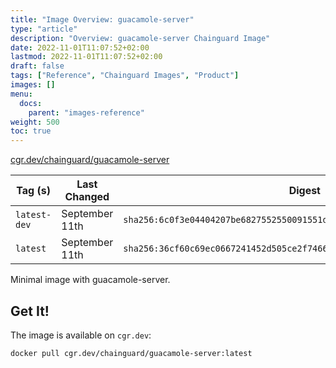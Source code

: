 ```yaml
---
title: "Image Overview: guacamole-server"
type: "article"
description: "Overview: guacamole-server Chainguard Image"
date: 2022-11-01T11:07:52+02:00
lastmod: 2022-11-01T11:07:52+02:00
draft: false
tags: ["Reference", "Chainguard Images", "Product"]
images: []
menu:
  docs:
    parent: "images-reference"
weight: 500
toc: true
---
```


[cgr.dev/chainguard/guacamole-server](https://github.com/chainguard-images/images/tree/main/images/guacamole-server)

| Tag (s)       | Last Changed   | Digest                                                                    |
|---------------|----------------|---------------------------------------------------------------------------|
|  `latest-dev` | September 11th | `sha256:6c0f3e04404207be6827552550091551d5cd299e1a0324d1df2d3b315e569654` |
|  `latest`     | September 11th | `sha256:36cf60c69ec0667241452d505ce2f74667ee8b63e4caf57ad0d9af2d30380fa0` |



Minimal image with guacamole-server.

## Get It!

The image is available on `cgr.dev`:

```
docker pull cgr.dev/chainguard/guacamole-server:latest
```

